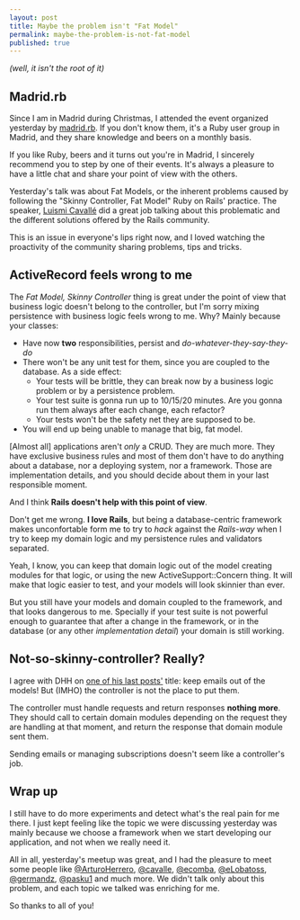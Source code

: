 ```yaml
---
layout: post
title: Maybe the problem isn't "Fat Model"
permalink: maybe-the-problem-is-not-fat-model
published: true
---
```


*(well, it isn't the root of it)*

## Madrid.rb

Since I am in Madrid during Christmas, I attended the event organized yesterday by [madrid.rb](https://madridrb.jottit.com/). If you don't know them, it's a Ruby user group in Madrid, and they share knowledge and beers on a monthly basis.

If you like Ruby, beers and it turns out you're in Madrid, I sincerely recommend you to step by one of their events. It's always a pleasure to have a little chat and share your point of view with the others.

Yesterday's talk was about Fat Models, or the inherent problems caused by following the "Skinny Controller, Fat Model" Ruby on Rails' practice. The speaker, [Luismi Cavall&eacute;](http://twitter.com/cavalle) did a great job talking about this problematic and the different solutions offered by the Rails community.

This is an issue in everyone's lips right now, and I loved watching the proactivity of the community sharing problems, tips and tricks.

## ActiveRecord feels wrong to me

The *Fat Model, Skinny Controller* thing is great under the point of view that business logic doesn't belong to the controller, but I'm sorry mixing persistence with business logic feels wrong to me. Why? Mainly because your classes:

+ Have now **two** responsibilities, persist and *do-whatever-they-say-they-do*
+ There won't be any unit test for them, since you are coupled to the database. As a side effect:
    + Your tests will be brittle, they can break now by a business logic problem or by a persistence problem.
    + Your test suite is gonna run up to 10/15/20 minutes. Are you gonna run them always after each change, each refactor?
    + Your tests won't be the safety net they are supposed to be.
+ You will end up being unable to manage that big, fat model.

[Almost all] applications aren't *only* a CRUD. They are much more. They have exclusive business rules and most of them don't have to do anything about a database, nor a deploying system, nor a framework. Those are implementation details, and you should decide about them in your last responsible moment.

And I think **Rails doesn't help with this point of view**.

Don't get me wrong. **I love Rails**, but being a database-centric framework makes unconfortable form me to try to *hack* against the *Rails-way* when I try to keep my domain logic and my persistence rules and validators separated.

Yeah, I know, you can keep that domain logic out of the model creating modules for that logic, or using the new ActiveSupport::Concern thing. It will make that logic easier to test, and your models will look skinnier than ever.

But you still have your models and domain coupled to the framework, and that looks dangerous to me. Specially if your test suite is not powerful enough to guarantee that after a change in the framework, or in the database (or any other *implementation detail*) your domain is still working.

## Not-so-skinny-controller? Really?

I agree with DHH on [one of his last posts'](http://david.heinemeierhansson.com/2012/emails-are-views.html) title: keep emails out of the models! But (IMHO) the controller is not the place to put them.

The controller must handle requests and return responses **nothing more**. They should call to certain domain modules depending on the request they are handling at that moment, and return the response that domain module sent them.

Sending emails or managing subscriptions doesn't seem like a controller's job.

## Wrap up

I still have to do more experiments and detect what's the real pain for me there. I just kept feeling like the topic we were discussing yesterday was mainly because we choose a framework when we start developing our application, and not when we really need it.

All in all, yesterday's meetup was great, and I had the pleasure to meet some people like [@ArturoHerrero](https://twitter.com/ArturoHerrero), [@cavalle](https://twitter.com/cavalle), [@ecomba](https://twitter.com/ecomba), [@eLobatoss](https://twitter.com/elobatoss), [@germandz](https://twitter.com/germandz), [@pasku1](https://twitter.com/pasku1) and much more. We didn't talk only about this problem, and each topic we talked was enriching for me.

So thanks to all of you!